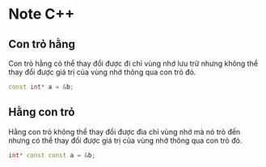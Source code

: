 # Note C++

## Con trỏ hằng

Con trỏ hằng có thể thay đổi được đi chỉ vùng nhớ lưu trữ nhưng không thể thay đổi được giá trị của vùng nhớ thông qua con trỏ đó.
```cpp
const int* a = &b;
```

## Hằng con trỏ

Hằng con trỏ không thể thay đổi được đia chỉ vùng nhớ mà nó trỏ đến nhưng có thể thay đổi được giá trị của vùng nhớ thông qua con trỏ đó.
```cpp
int* const const a = &b;
```